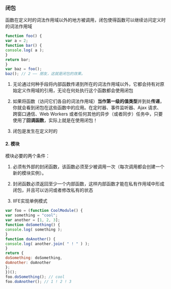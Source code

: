 ### 闭包

函数在定义时的词法作用域以外的地方被调用，闭包使得函数可以继续访问定义时的词法作用域

```js
function foo() {
var a = 2;
function bar() {
console.log( a );
}
return bar;
}
var baz = foo();
baz(); // 2 —— 朋友，这就是闭包的效果。
```

1. 无论通过何种手段将内部函数传递到所在的词法作用域以外，它都会持有对原始定义作用域的引用，无论在何处执行这个函数都会使用闭包

2. 如果将函数（访问它们各自的词法作用域）**当作第一级的值类型**并到处**传递**，你就会看到闭包在这些函数中的应用。在定时器、事件监听器、Ajax 请求、跨窗口通信、Web Workers 或者任何其他的异步（或者同步）任务中，只要使用了**回调函数**，实际上就是在使用闭包！
3. 闭包是发生在定义时的

#### 2. 模块

模块必要的两个条件：

1. 必须有外部的封闭函数，该函数必须至少被调用一次（每次调用都会创建一个新的模块实例）。

2. 封闭函数必须返回至少一个内部函数，这样内部函数才能在私有作用域中形成闭包，并且可以访问或者修改私有的状态

3. IIFE实现单例模式

  ```js
  var foo = (function CoolModule() {
  var something = "cool";
  var another = [1, 2, 3];
  function doSomething() {
  console.log( something );
  }
  function doAnother() {
  console.log( another.join( " ! " ) );
  }
  return {
  doSomething: doSomething,
  doAnother: doAnother
  };
  })();
  foo.doSomething(); // cool
  foo.doAnother(); // 1 ! 2 ! 3
  ```

  